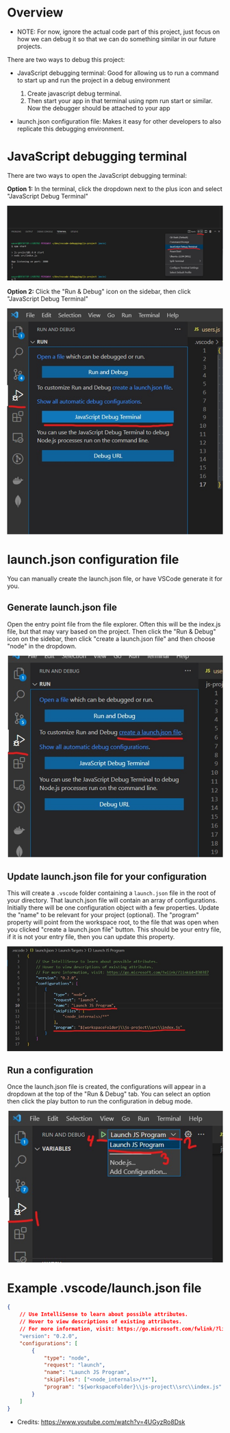 # Overview

- NOTE: For now, ignore the actual code part of this project, just focus on how we
  can debug it so that we can do something similar in our future projects.

There are two ways to debug this project:

- JavaScript debugging terminal: Good for allowing us to run a command to start up
  and run the project in a debug environment

  1. Create javascript debug terminal.
  2. Then start your app in that terminal using npm run start or similar.
     Now the debugger should be attached to your app

- launch.json configuration file: Makes it easy for other developers to also
  replicate this debugging environment.

# JavaScript debugging terminal

There are two ways to open the JavaScript debugging terminal:

**Option 1:** In the terminal, click the dropdown next to the plus icon and select "JavaScript Debug Terminal"

![screenshot showing how to open js debugging terminal](./images/js-debugging-terminal.jpg)

**Option 2:** Click the "Run & Debug" icon on the sidebar, then click "JavaScript Debug Terminal"

![screenshot showing how to open js debugging terminal through run and debug menu](./images//run-and-debug-js-debug-terminal.jpg)

# launch.json configuration file

You can manually create the launch.json file, or have VSCode generate it for you.

## Generate launch.json file

Open the entry point file from the file explorer. Often this will be the index.js file, but that may vary based on the project. Then click the "Run & Debug" icon on the sidebar, then click "create a launch.json file" and then choose "node" in the dropdown.

![screenshot showing how to have VSCode generate the launch.json file](./images/create-a-launch-json-file.jpg)

## Update launch.json file for your configuration

This will create a `.vscode` folder containing a `launch.json` file in the root of your directory. That launch.json file will contain an array of configurations. Initially there will be one configuration object with a few properties. Update the "name" to be relevant for your project (optional). The "program" property will point from the workspace root, to the file that was open when you clicked "create a launch.json file" button. This should be your entry file, if it is not your entry file, then you can update this property.

![screenshot showing example launch.json file](./images/launch-json-file.jpg)

## Run a configuration

Once the launch.json file is created, the configurations will appear in a dropdown at the top of the "Run & Debug" tab. You can select an option then click the play button to run the configuration in debug mode.

![screenshot showing launch configuration dropdown](./images/launch-js-project.jpg)

# Example .vscode/launch.json file

```json
{
	// Use IntelliSense to learn about possible attributes.
	// Hover to view descriptions of existing attributes.
	// For more information, visit: https://go.microsoft.com/fwlink/?linkid=830387
	"version": "0.2.0",
	"configurations": [
		{
			"type": "node",
			"request": "launch",
			"name": "Launch JS Program",
			"skipFiles": ["<node_internals>/**"],
			"program": "${workspaceFolder}\\js-project\\src\\index.js"
		}
	]
}
```

- Credits: https://www.youtube.com/watch?v=4UGyzRo8Dsk
